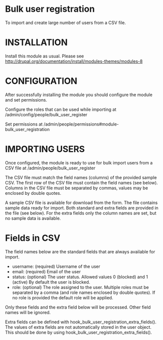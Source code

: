Bulk user registration
======================
To import and create large number of users from a CSV file.

INSTALLATION
==============

Install this module as usual. Please see
http://drupal.org/documentation/install/modules-themes/modules-8

CONFIGURATION
==============

After successfully installing the module you should configure the module and
set permissions.

Configure the roles that can be used while importing at
/admin/config/people/bulk_user_register

Set permissions at /admin/people/permissions#module-bulk_user_registration

IMPORTING USERS
===============

Once configured, the module is ready to use for bulk import users from a CSV
file at /admin/people/bulk_user_register

The CSV file must match the field names (columns) of the provided sample CSV.
The first row of the CSV file must contain the field names (see below).
Columns in the CSV file must be separated by commas, values may be enclosed by
double quotes.

A sample CSV file is available for download from the form. The file contains
sample data ready for import. Both standard and extra fields are provided in
the file (see below). For the extra fields only the column names are set, but
no sample data is available.

Fields in CSV
=============

The field names below are the standard fields that are always available for import.

- username: (required) Username of the user
- email: (required) Email of the user
- status: (optional) The user status. Allowed values 0 (blocked) and 1 (active)
  By default the user is blocked.
- role: (optional) The role assigned to the user. Multiple roles must be
  separated by a comma (and role names enclosed by double quotes). If no role
  is provided the default role will be applied.

Only these fields and the extra field below will be processed. Other field names
will be ignored.

Extra fields can be defined with hook_bulk_user_registration_extra_fields().
The values of extra fields are not automatically stored in the user object.
This should be done by using hook_bulk_user_registration_extra_fields().
